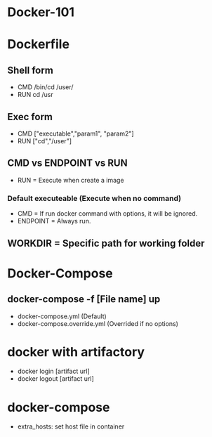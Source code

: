 # Docker-101

# Dockerfile
## Shell form
- CMD /bin/cd /user/
- RUN cd /usr

## Exec form
- CMD ["executable","param1", "param2"]
- RUN ["cd","/user"]

## CMD vs ENDPOINT vs RUN
- RUN = Execute when create a image
### Default executeable (Execute when no command)
- CMD = If run docker command with options, it will be ignored.
- ENDPOINT = Always run.
## WORKDIR = Specific path for working folder

# Docker-Compose
## docker-compose -f [File name] up 
- docker-compose.yml (Default)
- docker-compose.override.yml (Overrided if no options)

# docker with artifactory
- docker login [artifact url]
- docker logout [artifact url]

# docker-compose
- extra_hosts: set host file in container


